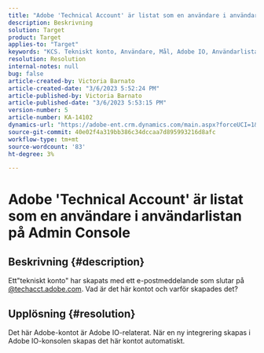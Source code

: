 ```yaml
---
title: "Adobe 'Technical Account' är listat som en användare i användarlistan på Admin Console"
description: Beskrivning
solution: Target
product: Target
applies-to: "Target"
keywords: "KCS. Tekniskt konto, Användare, Mål, Adobe IO, Användarlista"
resolution: Resolution
internal-notes: null
bug: false
article-created-by: Victoria Barnato
article-created-date: "3/6/2023 5:52:24 PM"
article-published-by: Victoria Barnato
article-published-date: "3/6/2023 5:53:15 PM"
version-number: 5
article-number: KA-14102
dynamics-url: "https://adobe-ent.crm.dynamics.com/main.aspx?forceUCI=1&pagetype=entityrecord&etn=knowledgearticle&id=226e4ea2-47bc-ed11-83ff-6045bd006a22"
source-git-commit: 40e02f4a319bb386c34dccaa7d895993216d8afc
workflow-type: tm+mt
source-wordcount: '83'
ht-degree: 3%

---
```


# Adobe &#39;Technical Account&#39; är listat som en användare i användarlistan på Admin Console

## Beskrivning {#description}


Ett&quot;tekniskt konto&quot; har skapats med ett e-postmeddelande som slutar på [@techacct.adobe.com](https://techacct.adobe.com). Vad är det här kontot och varför skapades det?


## Upplösning {#resolution}


Det här Adobe-kontot är Adobe IO-relaterat. När en ny integrering skapas i Adobe IO-konsolen skapas det här kontot automatiskt.
